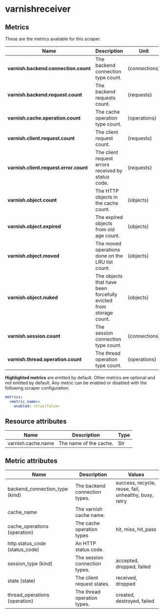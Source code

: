 [comment]: <> (Code generated by mdatagen. DO NOT EDIT.)

# varnishreceiver

## Metrics

These are the metrics available for this scraper.

| Name | Description | Unit | Type | Attributes |
| ---- | ----------- | ---- | ---- | ---------- |
| **varnish.backend.connection.count** | The backend connection type count. | {connections} | Sum(Int) | <ul> <li>backend_connection_type</li> </ul> |
| **varnish.backend.request.count** | The backend requests count. | {requests} | Sum(Int) | <ul> </ul> |
| **varnish.cache.operation.count** | The cache operation type count. | {operations} | Sum(Int) | <ul> <li>cache_operations</li> </ul> |
| **varnish.client.request.count** | The client request count. | {requests} | Sum(Int) | <ul> <li>state</li> </ul> |
| **varnish.client.request.error.count** | The client request errors received by status code. | {requests} | Sum(Int) | <ul> <li>http.status_code</li> </ul> |
| **varnish.object.count** | The HTTP objects in the cache count. | {objects} | Sum(Int) | <ul> </ul> |
| **varnish.object.expired** | The expired objects from old age count. | {objects} | Sum(Int) | <ul> </ul> |
| **varnish.object.moved** | The moved operations done on the LRU list count. | {objects} | Sum(Int) | <ul> </ul> |
| **varnish.object.nuked** | The objects that have been forcefully evicted from storage count. | {objects} | Sum(Int) | <ul> </ul> |
| **varnish.session.count** | The session connection type count. | {connections} | Sum(Int) | <ul> <li>session_type</li> </ul> |
| **varnish.thread.operation.count** | The thread operation type count. | {operations} | Sum(Int) | <ul> <li>thread_operations</li> </ul> |

**Highlighted metrics** are emitted by default. Other metrics are optional and not emitted by default.
Any metric can be enabled or disabled with the following scraper configuration:

```yaml
metrics:
  <metric_name>:
    enabled: <true|false>
```

## Resource attributes

| Name | Description | Type |
| ---- | ----------- | ---- |
| varnish.cache.name | The name of the cache. | Str |

## Metric attributes

| Name | Description | Values |
| ---- | ----------- | ------ |
| backend_connection_type (kind) | The backend connection types. | success, recycle, reuse, fail, unhealthy, busy, retry |
| cache_name | The varnish cache name. |  |
| cache_operations (operation) | The cache operation types | hit, miss, hit_pass |
| http.status_code (status_code) | An HTTP status code. |  |
| session_type (kind) | The session connection types. | accepted, dropped, failed |
| state (state) | The client request states. | received, dropped |
| thread_operations (operation) | The thread operation types. | created, destroyed, failed |
